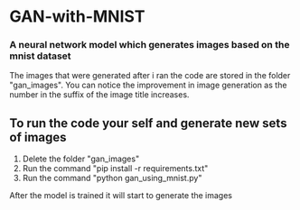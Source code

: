 # GAN-with-MNIST

### A neural network model which generates images based on the mnist dataset

The images that were generated after i ran the code are stored in the folder "gan_images".
You can notice the improvement in image generation as the number in the suffix of the image title increases.

## To run the code your self and generate new sets of images
1. Delete the folder "gan_images"
2. Run the command "pip install -r requirements.txt"
3. Run the command "python gan_using_mnist.py"

After the model is trained it will start to generate the images 

